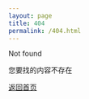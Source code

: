 ```yaml
---
layout: page
title: 404
permalink: /404.html
---
```


Not found

您要找的内容不存在

[返回首页](https://buildapk.com)
